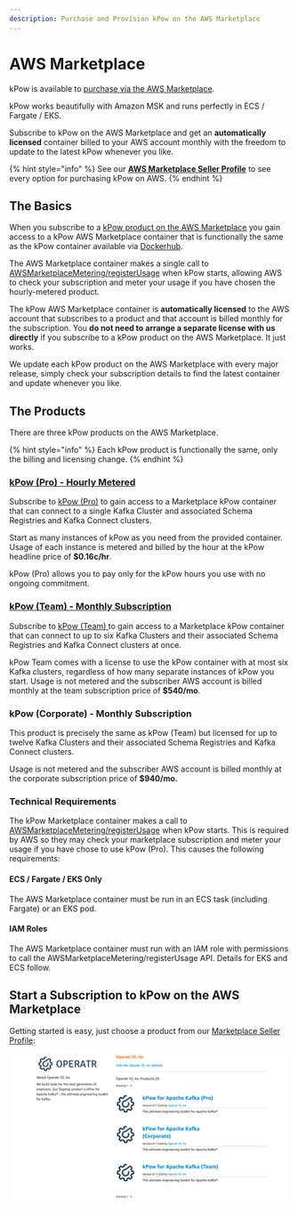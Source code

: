```yaml
---
description: Purchase and Provision kPow on the AWS Marketplace
---
```


# AWS Marketplace

kPow is available to [purchase via the AWS Marketplace](https://aws.amazon.com/marketplace/seller-profile?id=ab356f1d-3394-4523-b5d4-b339e3cca9e0).

kPow works beautifully with Amazon MSK and runs perfectly in ECS / Fargate / EKS.

Subscribe to kPow on the AWS Marketplace and get an **automatically licensed** container billed to your AWS account monthly with the freedom to update to the latest kPow whenever you like.

{% hint style="info" %}
See our [**AWS Marketplace Seller Profile**](https://aws.amazon.com/marketplace/seller-profile?id=ab356f1d-3394-4523-b5d4-b339e3cca9e0) to see every option for purchasing kPow on AWS.
{% endhint %}

## The Basics

When you subscribe to a [kPow product on the AWS Marketplace](https://aws.amazon.com/marketplace/seller-profile?id=ab356f1d-3394-4523-b5d4-b339e3cca9e0) you gain access to a kPow AWS Marketplace container that is functionally the same as the kPow container available via [Dockerhub](https://hub.docker.com/r/operatr/kpow).

The AWS Marketplace container makes a single call to [AWSMarketplaceMetering/registerUsage](https://docs.aws.amazon.com/marketplacemetering/latest/APIReference/API_RegisterUsage.html) when kPow starts, allowing AWS to check your subscription and meter your usage if you have chosen the hourly-metered product.

The kPow AWS Marketplace container is **automatically licensed** to the AWS account that subscribes to a product and that account is billed monthly for the subscription. You **do not need to arrange a separate license with us directly** if you subscribe to a kPow product on the AWS Marketplace. It just works.

We update each kPow product on the AWS Marketplace with every major release, simply check your subscription details to find the latest container and update whenever you like.

## The Products

There are three kPow products on the AWS Marketplace.

{% hint style="info" %}
Each kPow product is functionally the same, only the billing and licensing change.
{% endhint %}

### [kPow \(Pro\) - Hourly Metered](https://aws.amazon.com/marketplace/pp/B084BTWJHD?ref_=srh_res_product_title)

Subscribe to [kPow \(Pro\)](https://aws.amazon.com/marketplace/pp/B084BTWJHD?ref_=srh_res_product_title) to gain access to a Marketplace kPow container that can connect to a single Kafka Cluster and associated Schema Registries and Kafka Connect clusters.

Start as many instances of kPow as you need from the provided container. Usage of each instance is metered and billed by the hour at the kPow headline price of **$0.16c/hr**. 

kPow \(Pro\) allows you to pay only for the kPow hours you use with no ongoing commitment.

### [kPow \(Team\) - Monthly Subscription](https://aws.amazon.com/marketplace/pp/B08KFQGJSZ?ref_=srh_res_product_title)

Subscribe to [kPow \(Team\) ](https://aws.amazon.com/marketplace/pp/B08KFQGJSZ?ref_=srh_res_product_title)to gain access to a Marketplace kPow container that can connect to up to six Kafka Clusters and their associated Schema Registries and Kafka Connect clusters at once.

kPow Team comes with a license to use the kPow container with at most six Kafka clusters, regardless of how many separate instances of kPow you start. Usage is not metered and the subscriber AWS account is billed monthly at the team subscription price of **$540/mo**.

### kPow \(Corporate\) - Monthly Subscription

This product is precisely the same as kPow \(Team\) but licensed for up to twelve Kafka Clusters and their associated Schema Registries and Kafka Connect clusters.

Usage is not metered and the subscriber AWS account is billed monthly at the corporate subscription price of **$940/mo.**

### **Technical Requirements**

The kPow Marketplace container makes a call to [AWSMarketplaceMetering/registerUsage](https://docs.aws.amazon.com/marketplacemetering/latest/APIReference/API_RegisterUsage.html) when kPow starts. This is required by AWS so they may check your marketplace subscription and meter your usage if you have chose to use kPow \(Pro\). This causes the following requirements:

#### ECS / Fargate / EKS Only

The AWS Marketplace container must be run in an ECS task \(including Fargate\) or an EKS pod.

#### IAM Roles

The AWS Marketplace container must run with an IAM role with permissions to call the AWSMarketplaceMetering/registerUsage API. Details for EKS and ECS follow.

## Start a Subscription to kPow on the AWS Marketplace

Getting started is easy, just choose a product from our [Marketplace Seller Profile](https://aws.amazon.com/marketplace/seller-profile?id=ab356f1d-3394-4523-b5d4-b339e3cca9e0):

![](../.gitbook/assets/screen-shot-2021-03-26-at-4.51.28-pm.png)

